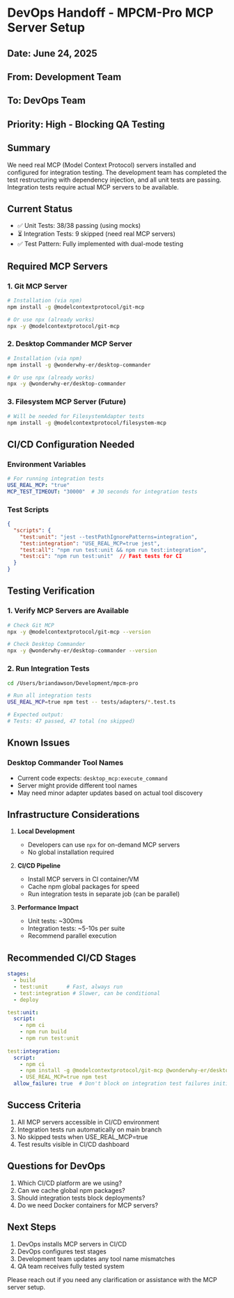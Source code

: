 # DevOps Handoff - MPCM-Pro MCP Server Setup

## Date: June 24, 2025
## From: Development Team
## To: DevOps Team
## Priority: High - Blocking QA Testing

## Summary
We need real MCP (Model Context Protocol) servers installed and configured for integration testing. The development team has completed the test restructuring with dependency injection, and all unit tests are passing. Integration tests require actual MCP servers to be available.

## Current Status
- ✅ Unit Tests: 38/38 passing (using mocks)
- ⏳ Integration Tests: 9 skipped (need real MCP servers)
- ✅ Test Pattern: Fully implemented with dual-mode testing

## Required MCP Servers

### 1. Git MCP Server
```bash
# Installation (via npm)
npm install -g @modelcontextprotocol/git-mcp

# Or use npx (already works)
npx -y @modelcontextprotocol/git-mcp
```

### 2. Desktop Commander MCP Server
```bash
# Installation (via npm)
npm install -g @wonderwhy-er/desktop-commander

# Or use npx (already works)
npx -y @wonderwhy-er/desktop-commander
```

### 3. Filesystem MCP Server (Future)
```bash
# Will be needed for FilesystemAdapter tests
npm install -g @modelcontextprotocol/filesystem-mcp
```

## CI/CD Configuration Needed

### Environment Variables
```yaml
# For running integration tests
USE_REAL_MCP: "true"
MCP_TEST_TIMEOUT: "30000"  # 30 seconds for integration tests
```

### Test Scripts
```json
{
  "scripts": {
    "test:unit": "jest --testPathIgnorePatterns=integration",
    "test:integration": "USE_REAL_MCP=true jest",
    "test:all": "npm run test:unit && npm run test:integration",
    "test:ci": "npm run test:unit"  // Fast tests for CI
  }
}
```

## Testing Verification

### 1. Verify MCP Servers are Available
```bash
# Check Git MCP
npx -y @modelcontextprotocol/git-mcp --version

# Check Desktop Commander
npx -y @wonderwhy-er/desktop-commander --version
```

### 2. Run Integration Tests
```bash
cd /Users/briandawson/Development/mpcm-pro

# Run all integration tests
USE_REAL_MCP=true npm test -- tests/adapters/*.test.ts

# Expected output:
# Tests: 47 passed, 47 total (no skipped)
```

## Known Issues

### Desktop Commander Tool Names
- Current code expects: `desktop_mcp:execute_command`
- Server might provide different tool names
- May need minor adapter updates based on actual tool discovery

## Infrastructure Considerations

1. **Local Development**
   - Developers can use `npx` for on-demand MCP servers
   - No global installation required

2. **CI/CD Pipeline**
   - Install MCP servers in CI container/VM
   - Cache npm global packages for speed
   - Run integration tests in separate job (can be parallel)

3. **Performance Impact**
   - Unit tests: ~300ms
   - Integration tests: ~5-10s per suite
   - Recommend parallel execution

## Recommended CI/CD Stages

```yaml
stages:
  - build
  - test:unit      # Fast, always run
  - test:integration # Slower, can be conditional
  - deploy

test:unit:
  script:
    - npm ci
    - npm run build
    - npm run test:unit
  
test:integration:
  script:
    - npm ci
    - npm install -g @modelcontextprotocol/git-mcp @wonderwhy-er/desktop-commander
    - USE_REAL_MCP=true npm test
  allow_failure: true  # Don't block on integration test failures initially
```

## Success Criteria
1. All MCP servers accessible in CI/CD environment
2. Integration tests run automatically on main branch
3. No skipped tests when USE_REAL_MCP=true
4. Test results visible in CI/CD dashboard

## Questions for DevOps
1. Which CI/CD platform are we using?
2. Can we cache global npm packages?
3. Should integration tests block deployments?
4. Do we need Docker containers for MCP servers?

## Next Steps
1. DevOps installs MCP servers in CI/CD
2. DevOps configures test stages
3. Development team updates any tool name mismatches
4. QA team receives fully tested system

Please reach out if you need any clarification or assistance with the MCP server setup.
